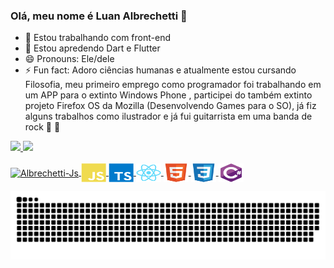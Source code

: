 ### Olá, meu nome é Luan Albrechetti 👋

- 🔭 Estou trabalhando com front-end
- 🌱 Estou apredendo Dart e Flutter
- 😄 Pronouns: Ele/dele
- ⚡ Fun fact: Adoro ciências humanas e atualmente estou cursando Filosofia, meu primeiro emprego como programador foi trabalhando em um APP para o extinto Windows Phone  , participei do também extinto projeto Firefox OS da Mozilla (Desenvolvendo Games para o SO), já fiz alguns trabalhos como ilustrador e já fui guitarrista em uma banda de rock 🎸 🤘  

 <div>
  <a href="https://github.com/albrechetti">
  <img height="180em" src="https://github-readme-stats.vercel.app/api?username=albrechetti&show_icons=true&theme=tokyonight&include_all_commits=true&count_private=true"/>
  <img height="180em" src="https://github-readme-stats.vercel.app/api/top-langs/?username=albrechetti&layout=compact&langs_count=7&theme=tokyonight"/>
</div>

  <div style="display: inline_block"><br>
 <img align="center" alt="Albrechetti-Js" height="30" width="40" src="https://cdn.jsdelivr.net/gh/devicons/devicon/icons/dart/dart-original.svg">
  <img align="center" alt="Albrechetti-Js" height="30" width="40" src="https://raw.githubusercontent.com/devicons/devicon/master/icons/javascript/javascript-plain.svg">
  <img align="center" alt="Albrechetti-Ts" height="30" width="40" src="https://raw.githubusercontent.com/devicons/devicon/master/icons/typescript/typescript-plain.svg">
  <img align="center" alt="Albrechetti-React" height="30" width="40" src="https://raw.githubusercontent.com/devicons/devicon/master/icons/react/react-original.svg">
  <img align="center" alt="Albrechetti-HTML" height="30" width="40" src="https://raw.githubusercontent.com/devicons/devicon/master/icons/html5/html5-original.svg">
  <img align="center" alt="Albrechetti-CSS" height="30" width="40" src="https://raw.githubusercontent.com/devicons/devicon/master/icons/css3/css3-original.svg">
  <img align="center" alt="Albrechetti-Csharp" height="30" width="40" src="https://raw.githubusercontent.com/devicons/devicon/master/icons/csharp/csharp-original.svg">
   
  ![Snake animation](https://github.com/albrechetti/albrechetti/blob/output/github-contribution-grid-snake.svg)
</div>



